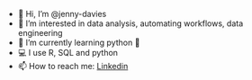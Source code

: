- 👋 Hi, I’m @jenny-davies
- 👀 I’m interested in data analysis, automating workflows, data engineering
- 🌱 I’m currently learning python 🐍
- 💻 I use R, SQL and python
- 📫 How to reach me: [Linkedin](https://www.linkedin.com/in/jenny-davies-3aba3aa8/)

<!---
jenny-davies/jenny-davies is a ✨ special ✨ repository because its `README.md` (this file) appears on your GitHub profile.
You can click the Preview link to take a look at your changes.
--->
